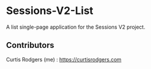 # Sessions-V2-List
A list single-page application for the Sessions V2 project.

## Contributors

Curtis Rodgers (me) : https://curtisrodgers.com
